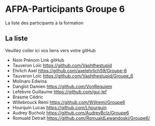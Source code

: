 # AFPA-Participants Groupe 6
La liste des participants à la formation


## La liste 
Veuillez coller ici vos liens vers votre gitHub

 - Nom 	         	Prénom 	            Link gitHub          
 - Tauveron 		Loïc               https://github.com/Vashthestupid
 - Ehrlich 			Axel                https://github.com/axelehrlich59/Groupe-6
 - Tauveron 		Loïc                https://github.com/Vashthestupid/Groupe_6
 - Molinaro 		Edwina
 - Danglot 			Damien              https://github.com/VonRequiem
 - Lefebvre 		Guillaume           https://github.com/gui-lef
 - Brasme     Cédric
 - Willebrouck 		Rémi            https://github.com/Willremi/Groupe6
 - Hourquin 		Lucas              https://github.com/Lhourquin
 - Audrey 			Bucholz             https://github.com/AudreyBclz/Groupe6
 - Romuald 			Detrait             https://github.com/RomualdLewandoski/Groupe6/


